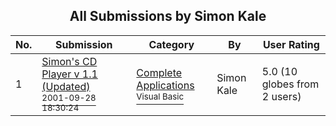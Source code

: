 ﻿<div align="center">

## All Submissions by Simon Kale

</div>

No.  | Submission | Category | By   | User Rating
---- | ---------- | -------- | ---- | -----------
1 | [Simon's CD Player v 1\.1 \(Updated\)<br /><sup>2001-09-28 18:30:24</sup>](https://github.com/Planet-Source-Code/simon-kale-simon-s-cd-player-v-1-1-updated__1-27613) | [Complete Applications<br /><sup>Visual Basic</sup>](../ByCategory/complete-applications__1-27.md) | Simon Kale | 5.0 (10 globes from 2 users)
